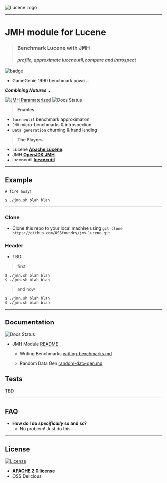 <!--
    Licensed to the Apache Software Foundation (ASF) under one or more
    contributor license agreements.  See the NOTICE file distributed with
    this work for additional information regarding copyright ownership.
    The ASF licenses this file to You under the Apache License, Version 2.0
    the "License"); you may not use this file except in compliance with
    the License.  You may obtain a copy of the License at

        http://www.apache.org/licenses/LICENSE-2.0

    Unless required by applicable law or agreed to in writing, software
    distributed under the License is distributed on an "AS IS" BASIS,
    WITHOUT WARRANTIES OR CONDITIONS OF ANY KIND, either express or implied.
    See the License for the specific language governing permissions and
    limitations under the License.
 -->
![Lucene Logo](https://lucene.apache.org/theme/images/lucene/lucene_logo_green_300.png?v=0e493d7a) 

---

# JMH module for Lucene

> ### Benchmark Lucene with JMH
> #### _profile, approximate luceneutil, compare and introspect_


[![badge](https://img.shields.io/badge/lucene-JMH-blue?style=for-the-badge&logo=appveyor)]()

- GameGenie 1990 benchmark power...

***Combining Natures ...***



[![JMH Paramaterized](https://github.com/mettallan/jmh-lucene/actions/workflows/jmh.yml/badge.svg)](https://github.com/mettallan/jmh-lucene/actions/workflows/jmh.yml) ![Docs Status](https://img.shields.io/badge/cool--factor-100%25-blue)



> **Enables**

- `luceneutil` benchmark approximation
- `JMH` micro-benchmarks & introspection
- `Data generation` churning & hand lending

> **The Players**

- Lucene <a href="http://recordit.co/" target="_blank">**Apache Lucene**</a>.
- JMH <a href="https://github.com/chjj/ttystudio" target="_blank">**OpenJDK JMH**</a>.
- luceneutil <a href="https://github.com/chjj/ttystudio" target="_blank">**luceneutil**</a>.


---

## Example

```shell
# fire away!

$ ./jmh.sh blah blah
```

---

### Clone

- Clone this repo to your local machine using `git clone https://github.com/OSSfoundry/jmh-lucene.git`

### Header

- TBD:

> first

```shell
$ ./jmh.sh blah blah
$ ./jmh.sh blah blah
```

> and now

```shell
$ ./jmh.sh blah blah
$ ./jmh.sh blah blah
```

---

## Documentation

![Docs Status](https://img.shields.io/badge/in--progress-10%25-blue)

* JMH Module [README](lucene/jmh/README.md)

  * Writing Benchmarks [writing-benchmarks.md](lucene/jmh/docs/writing-benchmarks.md)

  * Random Data Gen [random-data-gen.md](lucene/jmh/docs/random-data-gen.md)

## Tests

TBD


---

## FAQ

- **How do I do *specifically* so and so?**
    - No problem! Just do this.



---

## License

[![License](http://img.shields.io/:license-Apache2.0-blue.svg?style=flat-square)](http://badges.mit-license.org)

- **[APACHE 2.0 license](https://opensource.org/licenses/Apache-2.0)**
- OSS Delicious
